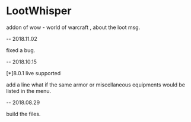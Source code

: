 # LootWhisper

addon of wow - world of warcraft , about the loot msg.

-- 2018.11.02

fixed a bug.

-- 2018.10.15

[*]8.0.1 live supported

add a line what if the same armor or miscellaneous equipments would be listed in the menu. 

-- 2018.08.29 

build the files.
